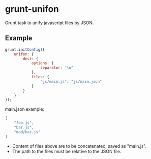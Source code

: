 
# grunt-unifon

Grunt task to unify javascript files by JSON.

## Example

```javascript
grunt.initConfig({
    unifon: {
        dest: {
            options: {
                separator: "\n"
            },
            files: {
                "js/main.js": "js/main.json"
            }
        }
    }
});
```

main.json example:

```javascript
[
    "foo.js",
    "bar.js",
    "mod/baz.js"
]
```

- Content of files above are to be concatenated, saved as "main.js".
- The path to the files must be relative to the JSON file.
